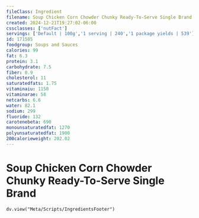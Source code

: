```yaml
---
fileClass: Ingredient
filename: Soup Chicken Corn Chowder Chunky Ready-To-Serve Single Brand
created: 2024-12-21T19:27:02-06:00
cssclasses: ['nutFact']
servings: ['Default | 100g','1 serving | 240','1 package yields | 539']
id: 171585
foodgroup: Soups and Sauces
calories: 99
fat: 6.3
protein: 3.1
carbohydrate: 7.5
fiber: 0.9
cholesterol: 11
saturatedfats: 1.75
vitaminaiu: 1150
vitaminarae: 58
netcarbs: 6.6
water: 82.1
sodium: 299
fluoride: 132
carotenebeta: 690
monounsaturatedfat: 1270
polyunsaturatedfat: 1900
200calorieweight: 202.02
---
```


# Soup Chicken Corn Chowder Chunky Ready-To-Serve Single Brand

```dataviewjs
dv.view("Meta/Scripts/IngredientsFooter")
```
